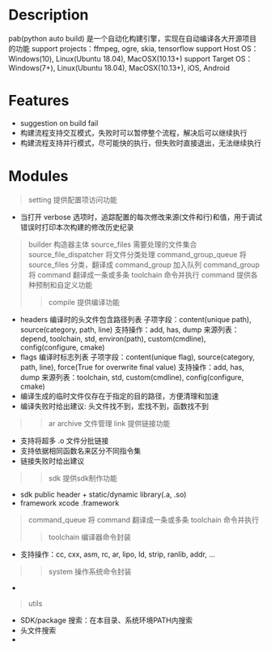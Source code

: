# Description
pab(python auto build) 是一个自动化构建引擎，实现在自动编译各大开源项目的功能
support projects：ffmpeg, ogre, skia, tensorflow
support Host OS：Windows(10), Linux(Ubuntu 18.04), MacOSX(10.13+)
support Target OS：Windows(7+), Linux(Ubuntu 18.04), MacOSX(10.13+), iOS, Android

# Features
* suggestion on build fail
* 构建流程支持交互模式，失败时可以暂停整个流程，解决后可以继续执行
* 构建流程支持并行模式，尽可能快的执行，但失败时直接退出，无法继续执行

# Modules
> setting 提供配置项访问功能
* 当打开 verbose 选项时，追踪配置的每次修改来源(文件和行)和值，用于调试错误时打印本次构建的修改历史纪录
> builder 构造器主体
> source_files 需要处理的文件集合
> source_file_dispatcher 将文件分类处理 
> command_group_queue 将 source_files 分类，翻译成 command_group 加入队列
> command_group 将 command 翻译成一条或多条 toolchain 命令并执行
> command 提供各种预制和自定义功能
>> compile 提供编译功能
* headers  编译时的头文件包含路径列表
子项字段：content(unique path), source(category, path, line)
支持操作：add, has, dump
来源列表：depend, toolchain, std, environ(path), custom(cmdline), config(configure, cmake)
* flags   编译时标志列表
子项字段：content(unique flag), source(category, path, line), force(True for overwrite final value)
支持操作：add, has, dump
来源列表：toolchain, std, custom(cmdline), config(configure, cmake)
* 编译生成的临时文件仅存在于指定的目的路径，方便清理和加速
* 编译失败时给出建议: 头文件找不到，宏找不到，函数找不到
>> ar      archive 文件管理
>> link    提供链接功能
* 支持将超多 .o 文件分批链接
* 支持依据相同函数名来区分不同指令集
* 链接失败时给出建议
>> sdk     提供sdk制作功能
* sdk public header + static/dynamic library(.a, .so)
* framework xcode .framework
> command_queue 将 command 翻译成一条或多条 toolchain 命令并执行
>> toolchain 编译器命令封装
* 支持操作：cc, cxx, asm, rc, ar, lipo, ld, strip, ranlib, addr, ...
>> system 操作系统命令封装
* 
> utils
* SDK/package 搜索：在本目录、系统环境PATH内搜索
* 头文件搜索
* 